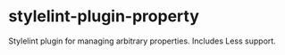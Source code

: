 # stylelint-plugin-property
Stylelint plugin for managing arbitrary properties. Includes Less support.
